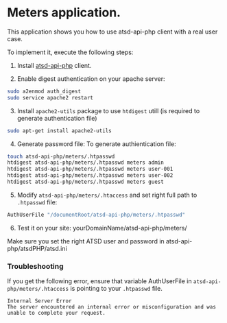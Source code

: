 # Meters application. 

This application shows you how to use atsd-api-php client with a real user case.

To implement it, execute the following steps:

1. Install [atsd-api-php] client.

2. Enable digest authentication on your apache server:
```bash
sudo a2enmod auth_digest
sudo service apache2 restart
```
3. Install ```apache2-utils``` package to use ```htdigest``` utill (is required to generate authentication file)
```bash
sudo apt-get install apache2-utils
```
4. Generate password file:
To generate authientication file:
```bash
touch atsd-api-php/meters/.htpasswd
htdigest atsd-api-php/meters/.htpasswd meters admin
htdigest atsd-api-php/meters/.htpasswd meters user-001
htdigest atsd-api-php/meters/.htpasswd meters user-002
htdigest atsd-api-php/meters/.htpasswd meters guest
```
5. Modify ```atsd-api-php/meters/.htaccess``` and set right full path to ```.htpasswd``` file:
```bash
AuthUserFile "/documentRoot/atsd-api-php/meters/.htpasswd"
```
6. Test it on your site: yourDomainName/atsd-api-php/meters/

Make sure you set the right ATSD user and password in atsd-api-php/atsdPHP/atsd.ini

### Troubleshooting

If you get the following error, ensure that variable AuthUserFile in ```atsd-api-php/meters/.htaccess``` is pointing to your ```.htpasswd``` file.
```
Internal Server Error
The server encountered an internal error or misconfiguration and was unable to complete your request.
```

[atsd-api-php]:https://github.com/axibase/atsd-api-php
